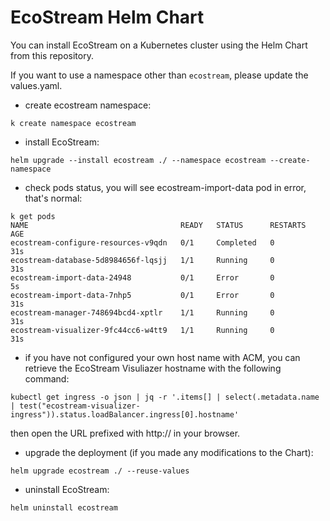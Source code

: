 # EcoStream Helm Chart

You can install EcoStream on a Kubernetes cluster using the Helm Chart from this repository.

If you want to use a namespace other than `ecostream`, please update the values.yaml.

- create ecostream namespace:

```
k create namespace ecostream
```

- install EcoStream:

```
helm upgrade --install ecostream ./ --namespace ecostream --create-namespace
```

- check pods status, you will see ecostream-import-data pod in error, that's normal:

```
k get pods
NAME                                  READY   STATUS      RESTARTS   AGE
ecostream-configure-resources-v9qdn   0/1     Completed   0          31s
ecostream-database-5d8984656f-lqsjj   1/1     Running     0          31s
ecostream-import-data-24948           0/1     Error       0          5s
ecostream-import-data-7nhp5           0/1     Error       0          31s
ecostream-manager-748694bcd4-xptlr    1/1     Running     0          31s
ecostream-visualizer-9fc44cc6-w4tt9   1/1     Running     0          31s
```

- if you have not configured your own host name with ACM, you can retrieve the EcoStream Visuliazer hostname with the following command:

```
kubectl get ingress -o json | jq -r '.items[] | select(.metadata.name | test("ecostream-visualizer-ingress")).status.loadBalancer.ingress[0].hostname'
```

then open the URL prefixed with http:// in your browser.

- upgrade the deployment (if you made any modifications to the Chart):

```
helm upgrade ecostream ./ --reuse-values
```

- uninstall EcoStream:

```
helm uninstall ecostream
```
